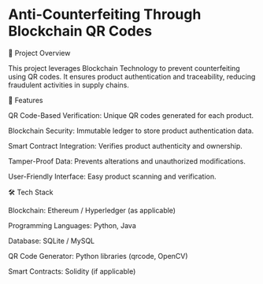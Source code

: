 # Anti-Counterfeiting Through Blockchain QR Codes

📌 Project Overview


This project leverages Blockchain Technology to prevent counterfeiting using QR codes. It ensures product authentication and traceability, reducing fraudulent activities in supply chains.

🚀 Features


QR Code-Based Verification: Unique QR codes generated for each product.

Blockchain Security: Immutable ledger to store product authentication data.

Smart Contract Integration: Verifies product authenticity and ownership.

Tamper-Proof Data: Prevents alterations and unauthorized modifications.

User-Friendly Interface: Easy product scanning and verification.

🛠 Tech Stack

Blockchain: Ethereum / Hyperledger (as applicable)

Programming Languages: Python, Java

Database: SQLite / MySQL

QR Code Generator: Python libraries (qrcode, OpenCV)

Smart Contracts: Solidity (if applicable)

